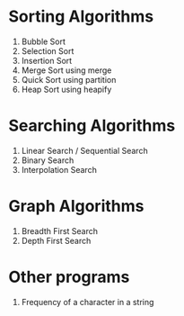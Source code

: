 # Sorting Algorithms

1. Bubble Sort
2. Selection Sort
3. Insertion Sort
4. Merge Sort using merge
5. Quick Sort using partition
6. Heap Sort using heapify

# Searching Algorithms 
 
1. Linear Search / Sequential Search
2. Binary Search 
3. Interpolation Search


# Graph Algorithms 

1. Breadth First Search
2. Depth First Search

# Other programs

1. Frequency of a character in a string 
